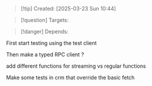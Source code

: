 
>[!tip] Created: [2025-03-23 Sun 10:44]

>[!question] Targets: 

>[!danger] Depends: 

First start testing using the test client

Then make a typed RPC client ?

add different functions for streaming vs regular functions

Make some tests in crm that override the basic fetch